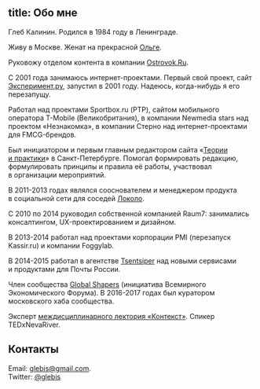 title: Обо мне
---
<div itemscope itemtype="http://schema.org/Person"><p><span itemprop="name">Глеб</span> <span itemprop="familyName">Калинин</span>. Родился в&nbsp;<span itemprop="birthDate" datetime="1984-04-24">1984</span> году в&nbsp;<span itemprop="birthPlace">Ленинград</span>е.</p> <p>Живу в&nbsp;Москве. Женат на&nbsp;прекрасной <a href="http://olgakalinina.com/" itemprop="spouse">Ольге</a>.</p><p>Руковожу отделом контента в&nbsp;компании <a itemprop="affiliation" href="//ostrovok.ru/">Ostrovok.Ru</a>.</p></div>


<p>C 2001 года занимаюсь интернет-проектами. Первый свой проект, сайт <a href="http://experiment.ru">Эксперимент.ру</a>, запустил в&nbsp;2001&nbsp;году. Надеюсь, когда-нибудь я его перезапущу.</p>

<p>Работал над проектами Sportbox.ru (РТР), сайтом мобильного оператора T-Mobile (Великобритания), в&nbsp;компании Newmedia stars над проектом &laquo;Незнакомка&raquo;, в&nbsp;компании Стерно над интернет-проектами для FMCG-брендов.</p>

<p>Был инициатором и&nbsp;первым главным редактором сайта &laquo;<a href="http://theoryandpractice.ru">Теории и&nbsp;практики</a>&raquo; в&nbsp;Санкт-Петербурге. Помогал формировать редакцию, формулировать принципы и&nbsp;правила её&nbsp;работы, участвовал в&nbsp;организации мероприятий.</p>

<p>В&nbsp;2011-2013 годах являлся сооснователем и&nbsp;менеджером продукта в&nbsp;социальной сети для соседей <a href="http://www.dp.ru/a/2011/05/26/V_Peterburge_zapuskajut_so/">Локоло</a>.</p>

<p>С&nbsp;2010 по&nbsp;2014 руководил собственной компанией Raum7: занимались консалтингом, UX-проектированием и&nbsp;дизайном.</p>

<p>В&nbsp;2013-2014 работал над проектами корпорации PMI (перезапуск Kassir.ru) и&nbsp;компании Foggylab. </p>

<p>В&nbsp;2014-2015 работал в&nbsp;агентстве <a href="http://tsentsiper.com" itemprop="affiliation">Tsentsiper</a> над новыми сервисами и&nbsp;продуктами для Почты России. </p>

<p>Член сообщества <span itemscope itemtype="http://schema.org/Organization" itemprop="memberOf"><a href="http://globalshapers.org/"  itemprop="name">Global Shapers</a></span> (инициатива Всемирного Экономического Форума). В&nbsp;2016-2017 годах был куратором московского хаба сообщества.</p>

<p>Эксперт <a href="http://contextfound.org">междисциплинарного лектория «Контекст»</a>. Спикер TEDxNevaRiver.</p>

<h2>Контакты</h2> <p>Email: <a href="mailto:glebis@gmail.com" itemprop="email">glebis@gmail.com</a>.<br>Twitter: <a href="https://twitter.com/intent/tweet?text=%40glebis">@glebis</a></p>

</div>